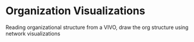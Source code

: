 # Organization Visualizations

Reading organizational structure from a VIVO, draw the org structure using network visualizations